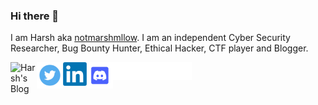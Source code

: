 ### Hi there 👋

I am Harsh aka [notmarshmllow](https://twitter.com/notmarshmllow). I am an independent Cyber Security Researcher, Bug Bounty Hunter, Ethical Hacker, CTF player and Blogger.

<a href="https://notmarshmllow.github.io"><img align="left" alt="Harsh's Blog" width="42px" src="https://user-images.githubusercontent.com/60079743/179577892-d025de13-f1b4-4377-b53d-94a8475d5ffa.png" /></a>
<a href="https://hackerone.com/notmarshmllow21"><img align=center alt="Harsh's Hackerone" width="126px" src="https://github.com/notmarshmllow/notmarshmllow/blob/main/hackerone_logo_white.png?raw=true" /></a> 
<a href="https://twitter.com/notmarshmllow"><img align="left" alt="Harsh's Twitter" width="42px" src="https://github.com/notmarshmllow/notmarshmllow/blob/main/image-removebg-preview%20(4).png?raw=true" /> </a>
<a href="https://linkedin.com/in/harshparekh11"><img align="left" alt="Harsh's LinkedIn" width="38px" src="https://github.com/notmarshmllow/notmarshmllow/blob/main/image-removebg-preview%20(5).png?raw=true" /> </a>
<a href="https://discordapp.com/users/603679966705483786"><img align="left" alt="Harsh's Discord" width="42px" src="https://github.com/notmarshmllow/notmarshmllow/blob/main/discord%20logo.png?raw=true" /> </a>

<!--
**notmarshmllow/notmarshmllow** is a ✨ _special_ ✨ repository because its `README.md` (this file) appears on your GitHub profile.

Here are some ideas to get you started:

- 🔭 I’m currently working on ...
- 🌱 I’m currently learning ...
- 👯 I’m looking to collaborate on ...
- 🤔 I’m looking for help with ...
- 💬 Ask me about ...
- 📫 How to reach me: ...
- 😄 Pronouns: ...
- ⚡ Fun fact: ...
-->
